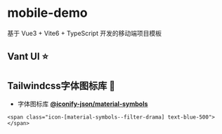 # mobile-demo

基于 Vue3 + Vite6 + TypeScript 开发的移动端项目模板

## Vant UI ⭐

## Tailwindcss字体图标库 🎨

* 字体图标库 **[@iconify-json/material-symbols](https://icon-sets.iconify.design/material-symbols)**

```
<span class="icon-[material-symbols--filter-drama] text-blue-500"></span>
```
